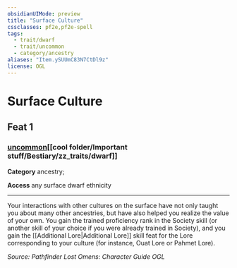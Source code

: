```yaml
---
obsidianUIMode: preview
title: "Surface Culture"
cssclasses: pf2e,pf2e-spell
tags:
  - trait/dwarf
  - trait/uncommon
  - category/ancestry
aliases: "Item.ySUUmC83N7CtDl9z"
license: OGL
---
```

# Surface Culture
## Feat 1
### [uncommon](cool%20folder/Important%20stuff/Bestiary/zz_traits/uncommon.md "Uncommon Rarity Trait")[[cool folder/Important stuff/Bestiary/zz_traits/dwarf]]

**Category** ancestry; 




**Access** any surface dwarf ethnicity

* * *

Your interactions with other cultures on the surface have not only taught you about many other ancestries, but have also helped you realize the value of your own. You gain the trained proficiency rank in the Society skill (or another skill of your choice if you were already trained in Society), and you gain the [[Additional Lore|Additional Lore]] skill feat for the Lore corresponding to your culture (for instance, Ouat Lore or Pahmet Lore).

*Source: Pathfinder Lost Omens: Character Guide*
*OGL*